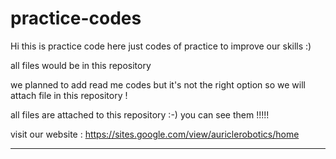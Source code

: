 # practice-codes
Hi this is practice code here just codes of practice to improve our skills :)

all files would be in this repository

we planned to add read me codes but it's not the right option so we will attach file in this repository !


all files are attached to this repository :-)
you can see them !!!!!

visit our website : https://sites.google.com/view/auriclerobotics/home
___________________________________________________________________________________________________
